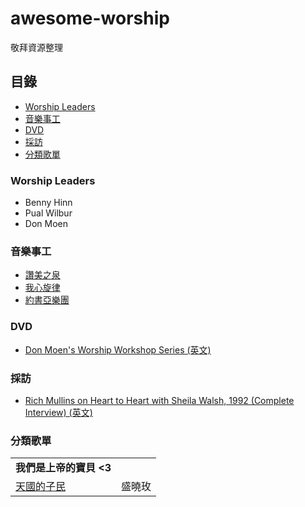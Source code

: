 # awesome-worship
敬拜資源整理

## 目錄
  - [Worship Leaders](#worship-leaders)
  - [音樂事工](#音樂事工)
  - [DVD](#DVD)
  - [採訪](#採訪)
  - [分類歌單](#分類歌單)

### Worship Leaders
- Benny Hinn
- Pual Wilbur
- Don Moen

### 音樂事工
  - [讚美之泉](https://sop.org/)
  - [我心旋律](http://www.momh.org/)
  - [約書亞樂團](http://www.joshua.com.tw/web/index.php)

### DVD
  - [Don Moen's Worship Workshop Series (英文)](https://donmoentv.pivotshare.com/authors/donmoentv/12774/media)

### 採訪
  - [Rich Mullins on Heart to Heart with Sheila Walsh, 1992 (Complete Interview) (英文)](https://www.youtube.com/watch?v=zwuN03zyJ04)

### 分類歌單

|||
|--|--|
|<b>我們是上帝的寶貝 <3</b>||
|[天國的子民](https://www.youtube.com/watch?v=Cv8OGq50364)|盛曉玫|
